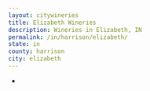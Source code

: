 ```yaml
---
layout: citywineries
title: Elizabeth Wineries
description: Wineries in Elizabeth, IN
permalink: /in/harrison/elizabeth/
state: in
county: harrison
city: elizabeth
---
```

-
